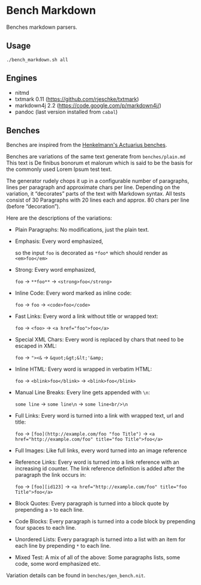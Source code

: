 # Bench Markdown

Benches markdown parsers.

## Usage

    ./bench_markdown.sh all

## Engines

* nitmd
* txtmark 0.11 (https://github.com/rjeschke/txtmark)
* markdown4j 2.2 (https://code.google.com/p/markdown4j/)
* pandoc (last version installed from `cabal`)

## Benches

Benches are inspired from the [Henkelmann's Actuarius benches](http://henkelmann.eu/2011/01/10/performance_comparison_of_markdown_processor_for_the_jvm).

Benches are variations of the same text generate from `benches/plain.md`
This text is De finibus bonorum et malorum which is said to be the basis for
the commonly used Lorem Ipsum test text.

The generator rudely chops it up in a configurable number of paragraphs,
lines per paragraph and approximate chars per line.
Depending on the variation, it “decorates” parts of the text with Markdown syntax.
All tests consist of 30 Paragraphs with 20 lines each and approx. 80 chars per line (before “decoration”).

Here are the descriptions of the variations:

* Plain Paragraphs: No modifications, just the plain text.

* Emphasis: Every word emphasized,

  so the input `foo` is decorated as `*foo*` which should render as `<em>foo</em>`

* Strong: Every word emphasized,

  `foo` → `**foo**` → `<strong>foo</strong>`

* Inline Code: Every word marked as inline code:

  `foo` → ````foo```` → `<code>foo</code>`

* Fast Links: Every word a link without title or wrapped text:

  `foo` → `<foo>` → `<a href="foo">foo</a>`

* Special XML Chars: Every word is replaced by chars that need to be escaped in XML:

  `foo` → `"><&` → `&quot;&gt;&lt;'&amp;`

* Inline HTML: Every word is wrapped in verbatim HTML:

  `foo` → `<blink>foo</blink>` → `<blink>foo</blink>`

* Manual Line Breaks: Every line gets appended with `\n`:

  `some line` → `some line\n` → `some line<br/>\n`

* Full Links: Every word is turned into a link with wrapped text, url and title:

  `foo` → `[foo](http://example.com/foo "foo Title")` → `<a href="http://example.com/foo" title="foo Title">foo</a>`

* Full Images: Like full links, every word turned into an image reference

* Reference Links: Every word is turned into a link reference with an increasing id counter.
  The link reference definition is added after the paragraph the link occurs in:

  `foo` → `[foo][id123]` → `<a href="http://example.com/foo" title="foo Title">foo</a>`

* Block Quotes: Every paragraph is turned into a block quote by prepending a `>` to each line.

* Code Blocks: Every paragraph is turned into a code block by prepending four spaces to each line.

* Unordered Lists: Every paragraph is turned into a list with an item for each line by prepending `*` to each line.

* Mixed Test: A mix of all of the above: Some paragraphs lists, some code, some word emphasized etc.

Variation details can be found in `benches/gen_bench.nit`.
